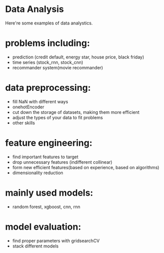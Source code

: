 Data Analysis
===
Here're some examples of data analystics. 
# problems including:
* prediction (credit default, energy star, house price, black friday)
* time series (stock_rnn, stock_cnn)
* recommander system(movie recommander)

# data preprocessing:
* fill NaN with different ways
* onehotEncoder
* cut down the storage of datasets, making them more efficient
* adjust the types of your data to fit problems
* other skills 

# feature engineering:
* find important features to target
* drop unnecessary features (indifferent collinear)
* form new efficient features(based on experience, based on algorithms)
* dimensionality reduction

# mainly used models:
* random forest, xgboost, cnn, rnn

# model evaluation:
* find proper parameters with gridsearchCV
* stack different models
